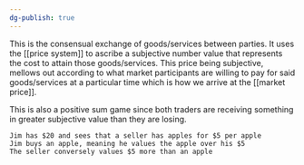 ```yaml
---
dg-publish: true
---
```

This is the consensual exchange of goods/services between parties. It uses the [[price system]] to ascribe a subjective number value that represents the cost to attain those goods/services.
This price being subjective, mellows out according to what market participants are willing to pay for said goods/services at a particular time which is how we arrive at the [[market price]].

This is also a positive sum game since both traders are receiving something in greater subjective value than they are losing.

```
Jim has $20 and sees that a seller has apples for $5 per apple
Jim buys an apple, meaning he values the apple over his $5
The seller conversely values $5 more than an apple
```